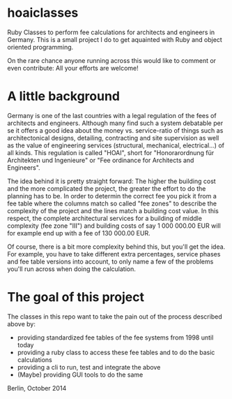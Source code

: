 hoaiclasses
===========

Ruby Classes to perform  fee calculations for architects and engineers in Germany.
This is a small project I do to get aquainted with Ruby and object oriented programming.

On the rare chance anyone running across this would like to comment or even contribute:
All your efforts are welcome!


A little background
===================
Germany is one of the last countries with a legal regulation of the fees of architects and engineers.
Although many find such a system debatable per se it offers a good idea about the money vs. service-ratio
of things such as architectonical designs, detailing, contracting and site supervision as well as the 
value of engineering services (structural, mechanical, electrical...) of all kinds.
This regulation is called "HOAI", short for "Honorarordnung für Architekten und Ingenieure" or 
"Fee ordinance for Architects and Engineers".

The idea behind it is pretty straight forward:
The higher the building cost and the more complicated the project, the greater 
the effort to do the planning has to be.
In order to determin the correct fee you pick it from a fee table where the columns match so called 
"fee zones" to describe the complexity of the project and the lines match a building cost value.
In this respect, the complete architectural services for a building of middle complexity (fee zone "III")
and building costs of say 1 000 000.00 EUR will for example end up with a fee of 130 000.00 EUR.

Of course, there is a bit more complexity behind this, but you'll get the idea.
For example, you have to take different extra percentages, service phases and fee table versions 
into account, to only name a few of the problems you'll run across when doing the calculation.

The goal of this project
========================
The classes in this repo want to take the pain out of the process described above by:
* providing standardized fee tables of the fee systems from 1998 until today
* providing a ruby class to access these fee tables and to do the basic calculations
* providing a cli to run, test and integrate the above
* (Maybe) providing GUI tools to do the same

Berlin, October 2014



